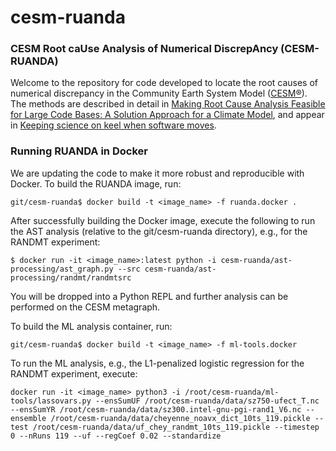 # cesm-ruanda

### CESM Root caUse Analysis of Numerical DiscrepAncy (CESM-RUANDA)
Welcome to the repository for code developed to locate 
the root causes of numerical discrepancy in the Community 
Earth System Model ([CESM&reg;](https://www.cesm.ucar.edu/)). 
The methods are described in detail in 
[Making Root Cause Analysis Feasible for Large Code Bases: A Solution Approach for a Climate Model](https://doi.org/10.1145/3307681.3325399),
and appear in [Keeping science on keel when software moves](https://doi.org/10.1145/3382037).

### Running RUANDA in Docker
We are updating the code to make it more robust and 
reproducible with Docker. To build the RUANDA image, run: 

```
git/cesm-ruanda$ docker build -t <image_name> -f ruanda.docker .
```
After successfully building the Docker image, execute the following 
to run the AST analysis (relative to the git/cesm-ruanda directory), e.g., for the RANDMT experiment:

```
$ docker run -it <image_name>:latest python -i cesm-ruanda/ast-processing/ast_graph.py --src cesm-ruanda/ast-processing/randmt/randmtsrc
```
You will be dropped into a Python REPL and further analysis can be performed 
on the CESM metagraph.

To build the ML analysis container, run:
```
git/cesm-ruanda$ docker build -t <image_name> -f ml-tools.docker 
```

To run the ML analysis, e.g., the L1-penalized logistic regression for the RANDMT experiment, execute:
```
docker run -it <image_name> python3 -i /root/cesm-ruanda/ml-tools/lassovars.py --ensSumUF /root/cesm-ruanda/data/sz750-ufect_T.nc --ensSumYR /root/cesm-ruanda/data/sz300.intel-gnu-pgi-rand1_V6.nc --ensemble /root/cesm-ruanda/data/cheyenne_noavx_dict_10ts_119.pickle --test /root/cesm-ruanda/data/uf_chey_randmt_10ts_119.pickle --timestep 0 --nRuns 119 --uf --regCoef 0.02 --standardize
```
